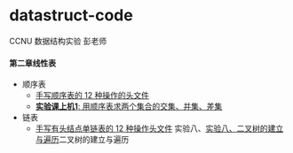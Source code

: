 # datastruct-code
CCNU 数据结构实验 彭老师

#### 第二章线性表
 * 顺序表
    * [手写顺序表的 12 种操作的头文件](https://github.com/void678/datastruct-code/blob/main/list_sq/listFunctionHub.h)
    * [**实验课上机1**: 用顺序表求两个集合的交集、并集、差集](./list_sq/)
 * 链表
    * [手写有头结点单链表的 12 种操作头文件]()
实验八、[实验八、二叉树的建立与遍历](./BiTree/)二叉树的建立与遍历
